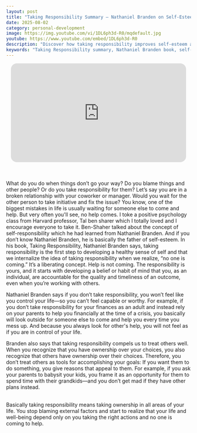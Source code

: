 ```yaml
---
layout: post
title: "Taking Responsibility Summary – Nathaniel Branden on Self-Esteem"
date: 2025-08-02
category: personal-development
image: https://img.youtube.com/vi/1DL6ph3d-R0/mqdefault.jpg
youtube: https://www.youtube.com/embed/1DL6ph3d-R0
description: "Discover how taking responsibility improves self-esteem and gives you control over your life in Nathaniel Branden’s powerful book."
keywords: "Taking Responsibility summary, Nathaniel Branden book, self-esteem, personal accountability, self-help, ownership mindset"
---
```


<div style="display: flex; justify-content: center; margin-bottom: 20px;">
  <div style="aspect-ratio: 16 / 9; width: 95%; max-width: 700px; position: relative;">
    <iframe 
      src="https://www.youtube.com/embed/1DL6ph3d-R0"
      title="Taking Responsibility Summary – Nathaniel Branden on Self-Esteem and Personal Accountability"
      allowfullscreen
      frameborder="0"
      style="position: absolute; inset: 0; width: 100%; height: 100%; border-radius: 16px;">
    </iframe>
  </div>
</div>

<div style="height: 15px;"></div>
<!-- ..................................................................... -->

What do you do when things don’t go your way? Do you blame things and other people? Or do you take responsibility for them? Let’s say you are in a broken relationship with your coworker or manager. Would you wait for the other person to take initiative and fix the issue? You know, one of the biggest mistakes in life is usually waiting for someone else to come and help. But very often you'll see, no help comes. I toke a positive psychology class from Harvard professor, Tal ben sharer which I totally loved and I encourage everyone to take it. Ben-Shaher talked about the concept of self-responsibility which he had learned from Nathaniel Branden. And if you don’t know Nathaniel Branden, he is basically the father of self-esteem. In his book, Taking Responsibility, Nathaniel Branden says, taking responsibility is the first step to developing a healthy sense of self and that we internalize the idea of taking responsibility when we realize, “no one is coming.” It’s a liberating concept. Help is not coming. The responsibility is yours, and it starts with developing a belief or habit of mind that you, as an individual, are accountable for the quality and timeliness of an outcome, even when you’re working with others.


Nathaniel Branden says if you don’t take responsibility, you won’t feel like you control your life—so you can’t feel capable or worthy. For example, if you don’t take responsibility for your finances as an adult and instead rely on your parents to help you financially at the time of a crisis, you basically will look outside for someone else to come and help you every time you mess up. And because you always look for other's help, you will not feel as if you are in control of your life.


Branden also says that taking responsibility compels us to treat others well. When you recognize that you have ownership over your choices, you also recognize that others have ownership over their choices. Therefore, you don’t treat others as tools for accomplishing your goals: If you want them to do something, you give reasons that appeal to them. For example, if you ask your parents to babysit your kids, you frame it as an opportunity for them to spend time with their grandkids—and you don’t get mad if they have other plans instead.

<br>
Basically taking responsibility means taking ownership in all areas of your life. You stop blaming external factors and start to realize that your life and well-being depend only on you taking the right actions and no one is coming to help.




